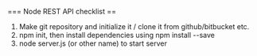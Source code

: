 === Node REST API checklist ==

1) Make git repository and initialize it / clone it from github/bitbucket etc.
2) npm init, then install dependencies using npm install <DEP> --save
3) node server.js (or other name) to start server
